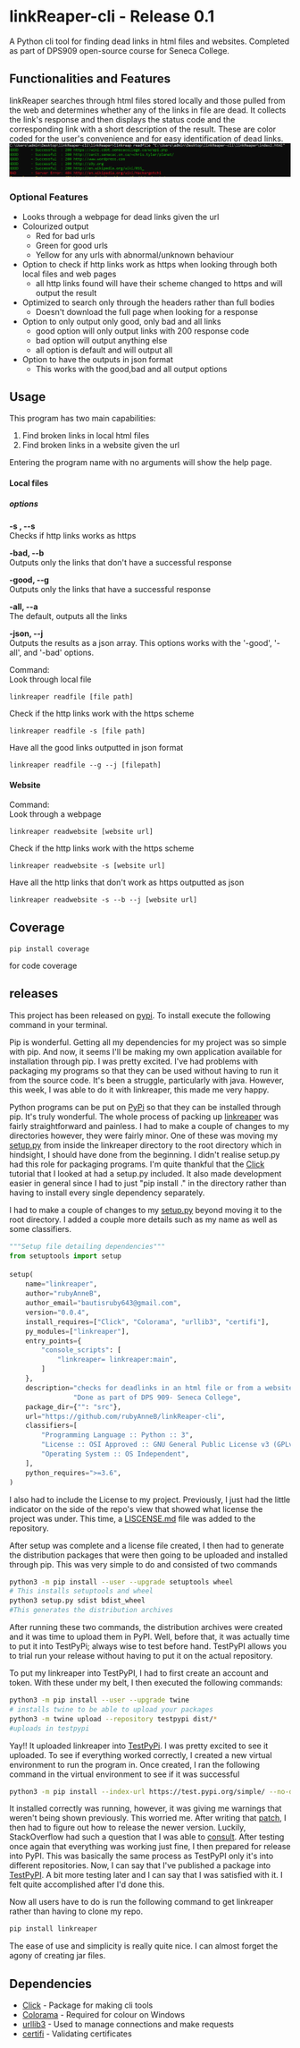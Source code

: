 # linkReaper-cli - Release 0.1
A Python cli tool for finding dead links in html files and 
websites. Completed as part of DPS909 open-source course for
Seneca College.

## Functionalities and Features

linkReaper searches through html files stored locally and those pulled
from the web and determines whether any of the links in file are dead. It collects the link's response and then displays 
the status code and the corresponding link with a short description
of the result. These are color coded for the user's convenience and for easy identification of dead links.
   ![output](Assets/linkread-output.png)

### Optional Features

* Looks through a webpage for dead links given the url
* Colourized output
    * Red for bad urls
    * Green for good urls
    * Yellow for any urls with abnormal/unknown behaviour
* Option to check if http links work as https when looking through both local files and web pages
    * all http links found will have their scheme changed to https and will output the result
* Optimized to search only through the headers rather than full bodies
    * Doesn't download the full page when looking for a response
* Option to only output only good, only bad and all links
    * good option will only output links with 200 response code
    * bad option will output anything else
    * all option is default and will output all
* Option to have the outputs in json format
    * This works with the good,bad and all output options
 
## Usage

This program has two main capabilities:
1. Find broken links in local html files
2. Find broken links in a website given the url

Entering the program name with no arguments will show the help page.

#### Local files
##### options
**-s , --s**  
Checks if http links works as https 

**-bad, --b**  
Outputs only the links that don't have a successful response

**-good, --g**  
Outputs only the links that have a successful response

**-all, --a**  
The default, outputs all the links

**-json, --j**  
Outputs the results as a json array. This options works with the '-good', '-all', and '-bad' options.


Command:  
Look through local file

    linkreaper readfile [file path]

Check if the http links work with the https scheme

    linkreaper readfile -s [file path]
    
Have all the good links outputted in json format

    linkreaper readfile --g --j [filepath]   
#### Website
Command:  
Look through a webpage

    linkreaper readwebsite [website url]

Check if the http links work with the https scheme

    linkreaper readwebsite -s [website url]
    
Have all the http links that don't work as https outputted as json
    
    linkreaper readwebsite -s --b --j [website url]    

## Coverage

    pip install coverage

for code coverage

## releases
This project has been released on [pypi](https://pypi.org/project/linkreaper/).
To install execute the following command in your terminal.

   Pip is wonderful. Getting all my dependencies for my project was so simple with pip.  And now, it seems I'll be making my own application available for installation through pip. I was pretty excited. I've had problems with packaging my programs so that they can be used without having to run it from the source code. It's been a struggle, particularly with java. However, this week, I was able to do it with linkreaper, this made me very happy.

Python programs can be put on [PyPi](https://pypi.org/) so that they can be installed through pip. It's truly wonderful. The whole process of packing up [linkreaper](https://github.com/rubyAnneB/linkReaper-cli) was fairly straightforward and painless. I had to make a couple of changes to my directories however, they were fairly minor. One of these was moving my [setup.py](http://setup.py) from inside the linkreaper directory to the root directory which in hindsight, I should have done from the beginning.  I didn't realise setup.py had this role for packaging programs. I'm quite thankful that the [Click](http://click.palletsprojects.com/en/7.x/) tutorial that I looked at had a setup.py included. It also made development easier in general since I had to just "pip install ." in the directory rather than having to install every single dependency separately. 

I had to make a couple of changes to my [setup.py](http://setup.py) beyond moving it to the root directory. I added a couple more details such as my name as well as some classifiers. 

```python
"""Setup file detailing dependencies"""
from setuptools import setup

setup(
    name="linkreaper",
    author="rubyAnneB",
    author_email="bautisruby643@gmail.com",
    version="0.0.4",
    install_requires=["Click", "Colorama", "urllib3", "certifi"],
    py_modules=["linkreaper"],
    entry_points={
        "console_scripts": [
            "linkreaper= linkreaper:main",
        ]
    },
    description="checks for deadlinks in an html file or from a website. "
                "Done as part of DPS 909- Seneca College",
    package_dir={"": "src"},
    url="https://github.com/rubyAnneB/linkReaper-cli",
    classifiers=[
        "Programming Language :: Python :: 3",
        "License :: OSI Approved :: GNU General Public License v3 (GPLv3)",
        "Operating System :: OS Independent",
    ],
    python_requires=">=3.6",
)
```

I also had to include the License to my project. Previously, I just had the little indicator on the side of the repo's view that showed what license the project was under. This time, a [LISCENSE.md](http://liscense.md) file was added to the repository. 

After setup was complete and a license file created, I then had to generate the distribution packages that were then going to be uploaded and installed through pip. This was very simple to do and consisted of two commands

```bash
python3 -m pip install --user --upgrade setuptools wheel 
# This installs setuptools and wheel
python3 setup.py sdist bdist_wheel
#This generates the distribution archives
```

 

After running these two commands, the distribution archives were created and it was time to upload them in PyPI.  Well, before that, it was actually time to put it into TestPyPi; always wise to test before hand. TestPyPI allows you to trial run your release without having to put it on the actual repository. 

To put my linkreaper into TestPyPI, I had to first create an account and token. With these under my belt, I then executed the following commands: 

```bash
python3 -m pip install --user --upgrade twine
# installs twine to be able to upload your packages
python3 -m twine upload --repository testpypi dist/*
#uploads in testpypi
```

Yay!! It uploaded linkreaper into [TestPyPi](https://test.pypi.org/project/linkreaper/). I was pretty excited to see it uploaded. To see if everything worked correctly, I created a new virtual environment to run the program in. Once created, I ran the following command in the virtual environment to see if it was successful

```bash
python3 -m pip install --index-url https://test.pypi.org/simple/ --no-deps example-pkg-linkreaper

```

It installed correctly was running, however, it was giving me warnings that weren't being shown previously. This worried me. After writing that [patch](https://github.com/rubyAnneB/linkReaper-cli/commit/003f84df4e2e10246ca14f158062182845a2bd8d), I then had to figure out how to release the newer version. Luckily, StackOverflow had such a question that I was able to [consult](https://stackoverflow.com/questions/53122766/best-workflow-and-practices-for-releasing-a-new-python-package-version-on-github). After testing once again that everything was working just fine, I then prepared for release into PyPI. This was basically the same process as TestPyPI only it's into different repositories.  Now, I can say that I've published a package into [TestPyPI](https://pypi.org/project/linkreaper/#description). A bit more testing later and I can say that I was satisfied with it. I felt quite accomplished after I'd done this. 

Now all users have to do is run the following command to get linkreaper rather than having to clone my repo. 

```bash
pip install linkreaper
```

The ease of use and simplicity is really quite nice. I can almost forget the agony of creating jar files.


## Dependencies
* [Click](https://click.palletsprojects.com/en/7.x/) - Package for making cli tools    
* [Colorama](https://pypi.org/project/colorama/) - Required for colour on Windows
* [urllib3](https://urllib3.readthedocs.io/en/latest/) - Used to manage connections and make requests
* [certifi](https://pypi.org/project/certifi/) - Validating certificates

